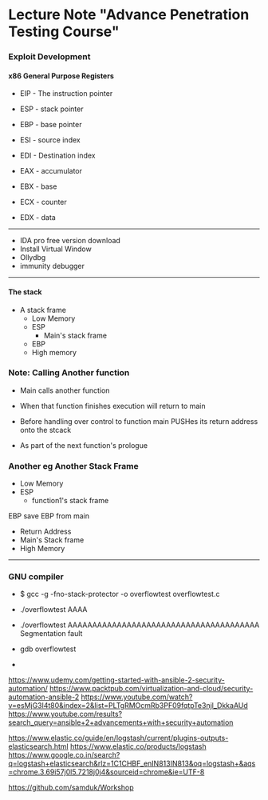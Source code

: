 # Lecture Note "Advance Penetration Testing Course"

### Exploit Development 

#### x86 General Purpose Registers 

- EIP - The instruction pointer 
- ESP - stack pointer 
- EBP - base pointer 

- ESI - source index 
- EDI - Destination index 
- EAX - accumulator 
- EBX - base 
- ECX - counter 
- EDX - data 

*** 

- IDA pro free version download 
- Install Virtual Window 
- Ollydbg 
- immunity debugger 

*** 
#### The stack 

- A stack frame 
    - Low Memory 
    - ESP 
        - Main's stack frame 
    - EBP 
    - High memory 


### Note: Calling Another function 

- Main calls another function 

- When that function finishes execution will return to main 

- Before handling over control to function main PUSHes its return address onto the stcack 

- As part of the next function's prologue 


### Another eg Another Stack Frame 

- Low Memory 
- ESP 
    -   function1's stack frame 

EBP save EBP from main 

- Return Address 
- Main's Stack frame 
- High Memory 

***

### GNU compiler 

- $ gcc -g -fno-stack-protector -o overflowtest overflowtest.c

- ./overflowtest AAAA 

- ./overflowtest AAAAAAAAAAAAAAAAAAAAAAAAAAAAAAAAAAAAAAA 
Segmentation fault 

- gdb overflowtest 
- 




























https://www.udemy.com/getting-started-with-ansible-2-security-automation/
https://www.packtpub.com/virtualization-and-cloud/security-automation-ansible-2
https://www.youtube.com/watch?v=esMjG3l4t80&index=2&list=PLTgRMOcmRb3PF09fqtpTe3njl_DkkaAUd
https://www.youtube.com/results?search_query=ansible+2+advancements+with+security+automation


https://www.elastic.co/guide/en/logstash/current/plugins-outputs-elasticsearch.html
https://www.elastic.co/products/logstash
https://www.google.co.in/search?q=logstash+elasticsearch&rlz=1C1CHBF_enIN813IN813&oq=logstash+&aqs=chrome.3.69i57j0l5.7218j0j4&sourceid=chrome&ie=UTF-8

https://github.com/samduk/Workshop